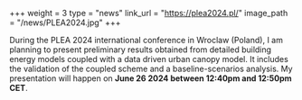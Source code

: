 +++
weight = 3
type = "news"
link_url = "https://plea2024.pl/"
image_path = "/news/PLEA2024.jpg"
+++

During the PLEA 2024 international conference in Wroclaw (Poland), I am planning to present preliminary results obtained from detailed building energy models coupled with a data driven urban canopy model. It includes the validation of the coupled scheme  and a baseline-scenarios analysis. My presentation will happen on **June 26 2024 between 12:40pm and 12:50pm CET**.